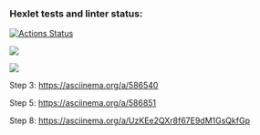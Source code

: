 ### Hexlet tests and linter status:
[![Actions Status](https://github.com/BaronDeFitenbah/frontend-project-46/workflows/hexlet-check/badge.svg)](https://github.com/BaronDeFitenbah/frontend-project-46/actions)

<a href="https://codeclimate.com/github/BaronDeFitenbah/frontend-project-46/maintainability"><img src="https://api.codeclimate.com/v1/badges/24eb91d97ccb5bb1e89b/maintainability" /></a>

<a href="https://codeclimate.com/github/BaronDeFitenbah/frontend-project-46/test_coverage"><img src="https://api.codeclimate.com/v1/badges/24eb91d97ccb5bb1e89b/test_coverage" /></a>

Step 3: https://asciinema.org/a/586540

Step 5: https://asciinema.org/a/586851

Step 8: https://asciinema.org/a/UzKEe2QXr8f67E9dM1GsQkfGp
